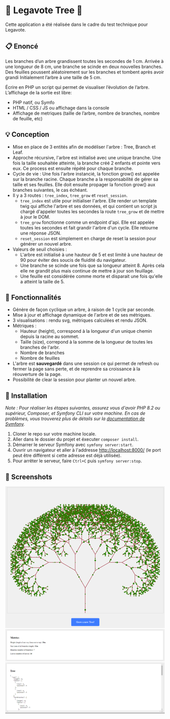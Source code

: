 # 🌱 Legavote Tree 🌳

Cette application a été réalisée dans le cadre du test technique pour Legavote.

## 📋 Enoncé

Les branches d’un arbre grandissent toutes les secondes de 1 cm. Arrivée à une longueur de 8 cm, une branche se scinde en deux nouvelles branches.
Des feuilles poussent aléatoirement sur les branches et tombent après avoir grandi
Initialement l’arbre à une taille de 5 cm.

Écrire en PHP un script qui permet de visualiser l’évolution de l’arbre. L’affichage de la sortie est libre:

- PHP natif, ou Symfo
- HTML / CSS / JS ou affichage dans la console
- Affichage de metriques (taille de l’arbre, nombre de branches, nombre de feuille, etc)

## 💡 Conception

- Mise en place de 3 entités afin de modéliser l'arbre : Tree, Branch et Leaf.
- Approche récursive, l'arbre est initialisé avec une unique branche. Une fois la taille souhaitée atteinte, la branche créé 2 enfants et pointe vers eux. Ce process est ensuite répété pour chaque branche.
- Cycle de vie : Une fois l'arbre instancié, la fonction grow() est appelée sur la branche racine. Chaque branche a la responsabilité de gérer sa taille et ses feuilles. Elle doit ensuite propager la fonction grow() aux branches suivantes, le cas échéant.
- Il y a 3 routes : `tree_index`, `tree_grow` et `reset_session`.
  - `tree_index` est utile pour initialiser l'arbre. Elle render un template twig qui affiche l'arbre et ses données, et qui contient un script js chargé d'appeler toutes les secondes la route `tree_grow` et de mettre à jour le DOM.
  - `tree_grow` fonctionne comme un endpoint d'api. Elle est appelée toutes les secondes et fait grandir l'arbre d'un cycle. Elle retourne une réponse JSON.
  - `reset_session` est simplement en charge de reset la session pour générer un nouvel arbre.
- Valeurs de seuil choisies :
  - L'arbre est initialisé à une hauteur de 5 et est limité à une hauteur de 90 pour éviter des soucis de fluidité du navigateur.
  - Une branche se scinde une fois que sa longueur atteint 8. Après cela elle ne grandit plus mais continue de mettre à jour son feuillage.
  - Une feuille est considérée comme morte et disparait une fois qu'elle a atteint la taille de 5.

## 🚀 Fonctionnalités

- Génère de façon cyclique un arbre, à raison de 1 cycle par seconde.
- Mise à jour et affichage dynamique de l'arbre et de ses métriques.
- 3 visualisations : rendu svg, métriques calculées et rendu JSON.
- Métriques :
  - Hauteur (height), correspond à la longueur d'un unique chemin depuis la racine au sommet.
  - Taille (size), correpond à la somme de la longueur de toutes les branches de l'arbr.
  - Nombre de branches
  - Nombre de feuilles
- L'arbre est **sauvegardé** dans une session ce qui permet de refresh ou fermer la page sans perte, et de reprendre sa croissance à la réouverture de la page.
- Possibilité de clear la session pour planter un nouvel arbre.

## 🔨 Installation

_Note : Pour réaliser les étapes suivantes, assurez vous d'avoir PHP 8.2 ou supérieur, Composer, et Symfony CLI sur votre machine. En cas de problèmes, vous trouverez plus de détails sur la [documentation de Symfony](https://symfony.com/doc/current/setup.html#creating-symfony-applications)._

1. Cloner le repo sur votre machine locale.
2. Aller dans le dossier du projet et éxecuter `composer install`.
3. Démarrer le serveur Symfony avec `symfony server:start`.
4. Ouvrir un navigateur et aller à l'addresse [http://localhost:8000/](http://localhost:8000/) (le port peut être différent si cette adresse est déjà utilisée).
5. Pour arrêter le serveur, faire `Ctrl+C` puis `symfony server:stop`.

## 📸 Screenshots

![SVG Tree](docs/svg_tree.png)
![Metrics](docs/metrics.png)
![JSON Tree](docs/json_tree.png)
